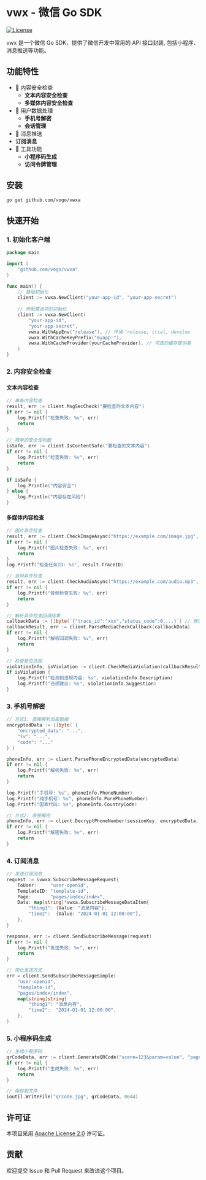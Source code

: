 # vwx - 微信 Go SDK

[![License](https://img.shields.io/badge/license-Apache%202.0-green.svg)](LICENSE)

vwx 是一个微信 Go SDK，提供了微信开发中常用的 API 接口封装, 包括小程序、消息推送等功能。

## 功能特性

- 🔐 内容安全检查
  - **文本内容安全检查** 
  - **多媒体内容安全检查** 
- 📱 用户数据处理
  - **手机号解密**
  - **会话管理**
-  📨 消息推送
  - **订阅消息**
- 🔗 工具功能
  - **小程序码生成**
  - **访问令牌管理**

## 安装

```bash
go get github.com/vogo/vwxa
```

## 快速开始

### 1. 初始化客户端

```go
package main

import (
    "github.com/vogo/vwxa"
)

func main() {
    // 基础初始化
    client := vwxa.NewClient("your-app-id", "your-app-secret")
    
    // 带配置选项的初始化
    client := vwxa.NewClient(
        "your-app-id", 
        "your-app-secret",
        vwxa.WithAppEnv("release"), // 环境：release, trial, develop
        vwxa.WithCacheKeyPrefix("myapp:"),
        vwxa.WithCacheProvider(yourCacheProvider), // 可选的缓存提供者
    )
}
```

### 2. 内容安全检查

#### 文本内容检查

```go
// 单条内容检查
result, err := client.MsgSecCheck("要检查的文本内容")
if err != nil {
    log.Printf("检查失败: %v", err)
    return
}

// 简单的安全性判断
isSafe, err := client.IsContentSafe("要检查的文本内容")
if err != nil {
    log.Printf("检查失败: %v", err)
    return
}

if isSafe {
    log.Println("内容安全")
} else {
    log.Println("内容存在风险")
}
```

#### 多媒体内容检查

```go
// 图片异步检查
result, err := client.CheckImageAsync("https://example.com/image.jpg", 1, "user-openid")
if err != nil {
    log.Printf("图片检查失败: %v", err)
    return
}
log.Printf("检查任务ID: %s", result.TraceID)

// 音频异步检查
result, err := client.CheckAudioAsync("https://example.com/audio.mp3", 1, "user-openid")
if err != nil {
    log.Printf("音频检查失败: %v", err)
    return
}

// 解析异步检查回调结果
callbackData := []byte(`{"trace_id":"xxx","status_code":0,...}`) // 微信回调数据
callbackResult, err := client.ParseMediaCheckCallback(callbackData)
if err != nil {
    log.Printf("解析回调失败: %v", err)
    return
}

// 检查是否违规
violationInfo, isViolation := client.CheckMediaViolation(callbackResult)
if isViolation {
    log.Printf("检测到违规内容: %s", violationInfo.Description)
    log.Printf("违规建议: %s", violationInfo.Suggestion)
}
```

### 3. 手机号解密

```go
// 方式1: 直接解析加密数据
encryptedData := []byte(`{
    "encrypted_data": "...",
    "iv": "...",
    "code": "..."
}`)

phoneInfo, err := client.ParsePhoneEncryptedData(encryptedData)
if err != nil {
    log.Printf("解析失败: %v", err)
    return
}

log.Printf("手机号: %s", phoneInfo.PhoneNumber)
log.Printf("纯手机号: %s", phoneInfo.PurePhoneNumber)
log.Printf("国家代码: %s", phoneInfo.CountryCode)

// 方式2: 直接解密
phoneInfo, err := client.DecryptPhoneNumber(sessionKey, encryptedData, iv)
if err != nil {
    log.Printf("解密失败: %v", err)
    return
}
```

### 4. 订阅消息

```go
// 发送订阅消息
request := &vwxa.SubscribeMessageRequest{
    ToUser:     "user-openid",
    TemplateID: "template-id",
    Page:       "pages/index/index",
    Data: map[string]*vwxa.SubscribeMessageDataItem{
        "thing1": {Value: "消息内容"},
        "time2":  {Value: "2024-01-01 12:00:00"},
    },
}

response, err := client.SendSubscribeMessage(request)
if err != nil {
    log.Printf("发送失败: %v", err)
    return
}

// 简化发送方式
err = client.SendSubscribeMessageSimple(
    "user-openid",
    "template-id",
    "pages/index/index",
    map[string]string{
        "thing1": "消息内容",
        "time2":  "2024-01-01 12:00:00",
    },
)
```

### 5. 小程序码生成

```go
// 生成小程序码
qrCodeData, err := client.GenerateQRCode("scene=123&param=value", "pages/index/index")
if err != nil {
    log.Printf("生成失败: %v", err)
    return
}

// 保存到文件
ioutil.WriteFile("qrcode.jpg", qrCodeData, 0644)
```

## 许可证

本项目采用 [Apache License 2.0](LICENSE) 许可证。

## 贡献

欢迎提交 Issue 和 Pull Request 来改进这个项目。